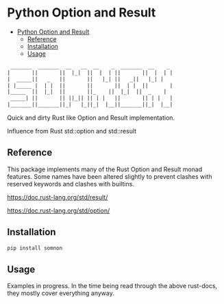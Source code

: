 
# Python Option and Result

- [Python Option and Result](#python-option-and-result)
  - [Reference](#reference)
  - [Installation](#installation)
  - [Usage](#usage)


~~~txt
 _______  _______  __   __  __    _  _______  __    _
|       ||       ||  |_|  ||  |  | ||       ||  |  | |
|  _____||   _   ||       ||   |_| ||   _||   |_| |
| |_____ |  | |  ||       ||       ||  | |  ||       |
|_____  ||  |_|  ||       ||_    ||  |_|  ||  _    |
 _____| ||       || ||_|| || | |   ||       || | |   |
|_______||_______||_|   |_||_|  |__||_______||_|  |__|
~~~

Quick and dirty Rust like Option and Result implementation.

Influence from Rust std::option and std::result

## Reference

This package implements many of the Rust Option and Result monad features. Some names have been altered slightly to prevent clashes with reserved keywords and clashes with builtins.

<https://doc.rust-lang.org/std/result/>

<https://doc.rust-lang.org/std/option/>

## Installation

~~~bash
pip install somnon
~~~

## Usage

Examples in progress. In the time being read through the above rust-docs, they mostly cover everything anyway.
